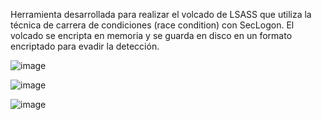 Herramienta desarrollada para realizar el volcado de LSASS que utiliza la técnica de carrera de condiciones (race condition) con SecLogon. El volcado se encripta en memoria y se guarda en disco en un formato encriptado para evadir la detección.


![image](https://github.com/zer0antisec/LsaDumpRace/assets/20486087/ac881a8f-7c6e-4a37-acf1-b2e062de4136)

![image](https://github.com/zer0antisec/LsaDumpRace/assets/20486087/53655941-99e9-4177-9795-1433ae043517)

![image](https://github.com/user-attachments/assets/e044d6fc-762b-4cb0-8c37-2a9678a1b014)
